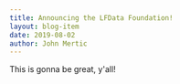 ```yaml
---
title: Announcing the LFData Foundation!
layout: blog-item
date: 2019-08-02
author: John Mertic
---
```


This is gonna be great, y'all!
